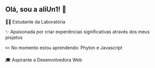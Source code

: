 ## Olá, sou a aliUn1! 👋
 
<p>👩‍💻 Estudante da Laboratória 
<p>✨ Apaixonada por criar experiências significativas através dos meus projetos
<p>✏️ No momento estou aprendendo: Phyton e Javascript
<p>🎓 Aspirante a Desenvolvedora Web
